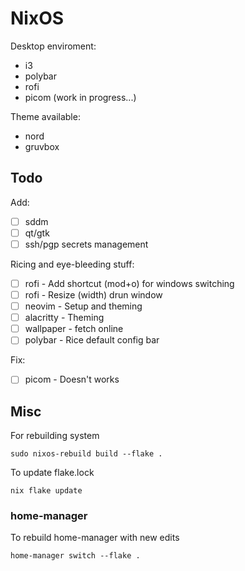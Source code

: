 # NixOS

Desktop enviroment:
- i3
- polybar
- rofi
- picom (work in progress...)

Theme available:
- nord
- gruvbox

## Todo

Add:
- [ ] sddm
- [ ] qt/gtk
- [ ] ssh/pgp secrets management

Ricing and eye-bleeding stuff:
- [ ] rofi - Add shortcut (mod+o) for windows switching 
- [ ] rofi - Resize (width) drun window
- [ ] neovim - Setup and theming
- [ ] alacritty - Theming
- [ ] wallpaper - fetch online
- [ ] polybar - Rice default config bar

Fix:
- [ ] picom - Doesn't works

## Misc

For rebuilding system
```
sudo nixos-rebuild build --flake .
```
To update flake.lock
```
nix flake update
```
### home-manager

To rebuild home-manager with new edits
```
home-manager switch --flake .
```
